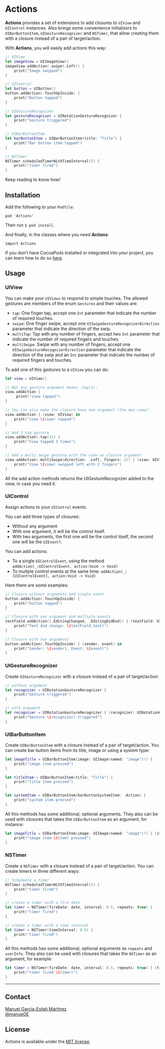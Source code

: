 # Actions

**Actions** provides a set of extensions to add closures to `UIView` and `UIControl` instances. Also brings some convenience initializers to `UIBarButtonItem`, `UIGestureRecognizer` and `NSTimer`, that allow creating them with a closure instead of a pair of target/action.

With **Actions**, you will easily add actions this way:

````swift
// UIView
let imageView = UIImageView()
imageView.addAction(.swipe(.Left)) {
    print("Image swipped")
}

// UIControl
let button = UIButton()
button.addAction(.TouchUpInside) {
    print("Button tapped")
}

// UIGestureRecognizer
let gestureRecognizer = UIRotationGestureRecognizer {
    print("Gesture triggered")
}

// UIBarButtonItem
let barButtonItem = UIBarButtonItem(title: "Title") {
    print("Bar button item tapped")
}

// NSTimer
NSTimer.scheduledTimerWithTimeInterval(5) {
    print("timer fired")
}
````

Keep reading to know how!

## Installation

Add the following to your `Podfile`:

````
pod 'Actions'
````

Then run `$ pod install`.

And finally, in the classes where you need **Actions**: 

````
import Actions
````

If you don’t have CocoaPods installed or integrated into your project, you can learn how to do so [here](http://cocoapods.org).

## Usage

### UIView

You can make your `UIViews` to respond to simple touches. The allowed gestures are members of the enum `Gestures` and their values are: 

- `tap`: One finger tap, accept one `Int` parameter that indicate the number of required touches. 
- `swipe`: One finger swipe, accept one `UISwipeGestureRecognizerDirection` parameter that indicate the direction of the swip. 
- `multiTap`: Tap with any number of fingers, accept two `Int` parameter that indicate the number of required fingers and touches. 
- `multiSwipe`: Swipe with any number of fingers; accept one `UISwipeGestureRecognizerDirection` parameter that indicate the direction of the swip and an `Int` parameter that indicate the number of required fingers and touches.

To add one of this gestures to a `UIView` you can do: 

````swift
let view = UIView()

// Not any gesture argument means .tap(1):
view.addAction {
     print("view tapped")
}

// You can also make the closure have one argument (the own view):
view.addAction { (view: UIView) in
    print("view \(view) tapped")
}

// Add 3 tap gesture
view.addAction(.tap(3)) {
    print("View tapped 3 times")
}

// Add a multi swipe gesture with the view as closure argument
view.addAction(.multiSwipe(direction: .Left, fingers: 2)) { (view: UIView) in
    print("View \(view) swipped left with 2 fingers")
}
```` 

All the add action methods returns the UIGestureRecognizer added to the view, in case you need it. 


### UIControl

Assign actions to your `UIControl` events. 

You can add three types of closures:

- Without any argument
- With one argument, it will be the control itself.
- With two arguments, the first one will be the control itself, the second one will be the `UIEvent?`.

You can add actions:

- To a single `UIControlEvent`, using the method `addAction(_:UIControlEvent, action:Void -> Void)`
- To multple control events at the same time: `addAction(_:[UIControlEvent], action:Void -> Void)`

Here there are some examples:

````swift
// Closure without arguments and single event
button.addAction(.TouchUpInside) {
    print("button tapped")
}

// Closure with one argument and multiple events
textField.addAction([.EditingChanged, .EditingDidEnd]) { (textField: UITextField) in
    print("Text did change: \(textField.text)")
}

// Closure with two arguments
button.addAction(.TouchUpInside) { (sender, event) in
    print("Sender: \(sender), Event: \(event)")
}

````



### UIGestureRecognizer

Create `UIGestureRecognizer` with a closure instead of a pair of target/action:

````swift
// without argument
let recognizer = UIRotationGestureRecognizer {
    print("Gesture triggered")
}

// with argument
let recognizer = UIRotationGestureRecognizer { (recognizer: UIRotationGestureRecognizer) in
    print("Gesture \(recognizer) triggered")
}
````


### UIBarButtonItem

Create `UIBarButtonItem` with a closure instead of a pair of target/action. You can create bar button items from its title, image or using a system type:

````swift
let imageTitle = UIBarButtonItem(image: UIImage(named: "image")!) {
    print("image item pressed")
}

let titleItem = UIBarButtonItem(title: "Title") {
    print("title item pressed")
}

let systemItem = UIBarButtonItem(barButtonSystemItem: .Action) {
    print("system item pressed")
}
````

All this methods has some additional, optional arguments. They also can be used with closures that takes the `UIBarButtonItem` as an argument, for instance: 

````swift
let imageTitle = UIBarButtonItem(image: UIImage(named: "image")!) { (item: UIBarButtonItem) in
    print("image item \(item) pressed")
}
````
 
### NSTimer

Create a `NSTimer` with a closure instead of a pair of target/action. You can create timers in three different ways:

````swift
// Scheduele a timer
NSTimer.scheduledTimerWithTimeInterval(5) {
    print("timer fired")
}

// create a timer with a fire date
let timer = NSTimer(fireDate: date, interval: 0.5, repeats: true) {
    print("timer fired")
}

// create a timer with a time interval
let timer = NSTimer(timeInterval: 0.5) {
    print("timer fired")
}
````

All this methods has some additional, optional arguments as `repeats` and `userInfo`. They also can be used with closures that takes the `NSTimer` as an argument, for example:

````swift
let timer = NSTimer(fireDate: date, interval: 0.5, repeats: true) { (timer: NSTimer) in
    print("timer fired \(timer)")
}
````

---


## Contact

[Manuel García-Estañ Martínez](http://github.com/ManueGE)  
[@manueGE](https://twitter.com/ManueGE)

## License

Actions is available under the [MIT license](LICENSE.md).

